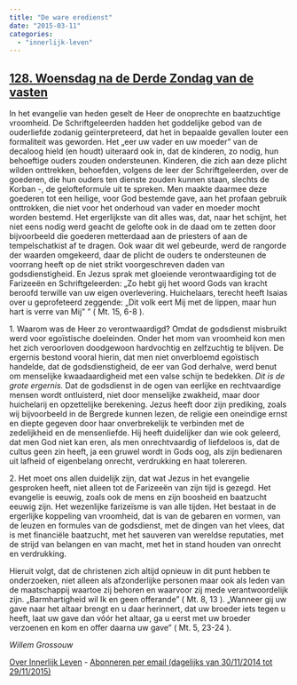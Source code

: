 ```yaml
---
title: "De ware eredienst"
date: "2015-03-11"
categories: 
  - "innerlijk-leven"
---
```


## [128\. Woensdag na de Derde Zondag van de vasten](http://ift.tt/1xbGZZX)

In het evangelie van heden geselt de Heer de onoprechte en baatzuchtige vroomheid. De Schriftgeleerden hadden het goddelijke gebod van de ouderliefde zodanig geïnterpreteerd, dat het in bepaalde gevallen louter een formaliteit was geworden. Het „eer uw vader en uw moeder” van de decaloog hield (en houdt) uiteraard ook in, dat de kinderen, zo nodig, hun behoeftige ouders zouden ondersteunen. Kinderen, die zich aan deze plicht wilden onttrekken, behoefden, volgens de leer der Schriftgeleerden, over de goederen, die hun ouders ten dienste zouden kunnen staan, slechts de Korban -, de gelofteformule uit te spreken. Men maakte daarmee deze goederen tot een heilige, voor God bestemde gave, aan het profaan gebruik onttrokken, die niet voor het onderhoud van vader en moeder mocht worden bestemd. Het ergerlijkste van dit alles was, dat, naar het schijnt, het niet eens nodig werd geacht de gelofte ook in de daad om te zetten door bijvoorbeeld die goederen metterdaad aan de priesters of aan de tempelschatkist af te dragen. Ook waar dit wel gebeurde, werd de rangorde der waarden omgekeerd, daar de plicht de ouders te ondersteunen de voorrang heeft op de niet strikt voorgeschreven daden van godsdienstigheid. En Jezus sprak met gloeiende verontwaardiging tot de Farizeeën en Schriftgeleerden: „Zo hebt gij het woord Gods van kracht beroofd terwille van uw eigen overlevering. Huichelaars, terecht heeft Isaias over u geprofeteerd zeggende: „Dit volk eert Mij met de lippen, maar hun hart is verre van Mij” ” ( Mt. 15, 6-8 ).

1\. Waarom was de Heer zo verontwaardigd? Omdat de godsdienst misbruikt werd voor egoïstische doeleinden. Onder het mom van vroomheid kon men het zich veroorloven doodgewoon hardvochtig en zelfzuchtig te blijven. De ergernis bestond vooral hierin, dat men niet onverbloemd egoïstisch handelde, dat de godsdienstigheid, de eer van God derhalve, werd benut om menselijke kwaadaardigheid met een valse schijn te bedekken. _Dit is de grote ergernis._ Dat de godsdienst in de ogen van eerlijke en rechtvaardige mensen wordt ontluisterd, niet door menselijke zwakheid, maar door huichelarij en opzettelijke berekening. Jezus heeft door zijn prediking, zoals wij bijvoorbeeld in de Bergrede kunnen lezen, de religie een oneindige ernst en diepte gegeven door haar onverbrekelijk te verbinden met de zedelijkheid en de mensenliefde. Hij heeft duidelijker dan wie ook geleerd, dat men God niet kan eren, als men onrechtvaardig of liefdeloos is, dat de cultus geen zin heeft, ja een gruwel wordt in Gods oog, als zijn bedienaren uit lafheid of eigenbelang onrecht, verdrukking en haat tolereren.

2\. Het moet ons allen duidelijk zijn, dat wat Jezus in het evangelie gesproken heeft, niet alleen tot de Farizeeën van zijn tijd is gezegd. Het evangelie is eeuwig, zoals ook de mens en zijn boosheid en baatzucht eeuwig zijn. Het wezenlijke farizeïsme is van alle tijden. Het bestaat in de ergerlijke koppeling van vroomheid, dat is van de gebaren en vormen, van de leuzen en formules van de godsdienst, met de dingen van het vlees, dat is met financiële baatzucht, met het sauveren van wereldse reputaties, met de strijd van belangen en van macht, met het in stand houden van onrecht en verdrukking.

Hieruit volgt, dat de christenen zich altijd opnieuw in dit punt hebben te onderzoeken, niet alleen als afzonderlijke personen maar ook als leden van de maatschappij waartoe zij behoren en waarvoor zij mede verantwoordelijk zijn. „Barmhartigheid wil Ik en geen offerande” ( Mt. 8, 13 ). „Wanneer gij uw gave naar het altaar brengt en u daar herinnert, dat uw broeder iets tegen u heeft, laat uw gave dan vóór het altaar, ga u eerst met uw broeder verzoenen en kom en offer daarna uw gave” ( Mt. 5, 23-24 ).

_Willem Grossouw_

[Over Innerlijk Leven](http://ift.tt/1y6X5mY) - [Abonneren per email (dagelijks van 30/11/2014 tot 29/11/2015)](http://eepurl.com/9P3DT)
